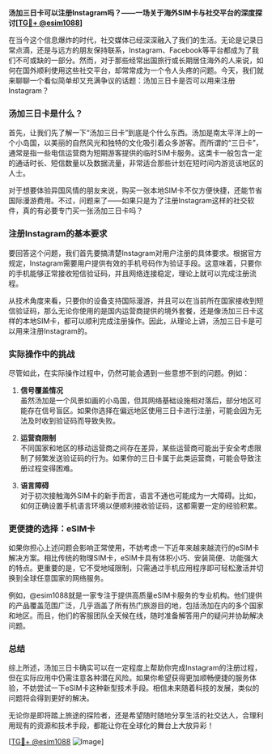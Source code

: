 **汤加三日卡可以注册Instagram吗？——一场关于海外SIM卡与社交平台的深度探讨[[TG💪+ @esim1088](https://t.me/s/esim1088)]**

在当今这个信息爆炸的时代，社交媒体已经深深融入了我们的生活。无论是记录日常点滴，还是与远方的朋友保持联系，Instagram、Facebook等平台都成为了我们不可或缺的一部分。然而，对于那些经常出国旅行或长期居住海外的人来说，如何在国外顺利使用这些社交平台，却常常成为一个令人头疼的问题。今天，我们就来聊聊一个看似简单却又充满争议的话题：汤加三日卡是否可以用来注册Instagram？

### 汤加三日卡是什么？

首先，让我们先了解一下“汤加三日卡”到底是个什么东西。汤加是南太平洋上的一个小岛国，以美丽的自然风光和独特的文化吸引着众多游客。而所谓的“三日卡”，通常是指一些电信运营商为短期游客提供的临时SIM卡服务。这类卡一般包含一定的通话时长、短信数量以及数据流量，非常适合那些计划在短时间内游览该地区的人士。

对于想要体验异国风情的朋友来说，购买一张本地SIM卡不仅方便快捷，还能节省国际漫游费用。不过，问题来了——如果只是为了注册Instagram这样的社交软件，真的有必要专门买一张汤加三日卡吗？

### 注册Instagram的基本要求

要回答这个问题，我们首先要搞清楚Instagram对用户注册的具体要求。根据官方规定，Instagram需要用户提供有效的手机号码作为验证手段。这意味着，只要你的手机能够正常接收短信验证码，并且网络连接稳定，理论上就可以完成注册流程。

从技术角度来看，只要你的设备支持国际漫游，并且可以在当前所在国家接收到短信验证码，那么无论你使用的是国内运营商提供的境外套餐，还是像汤加三日卡这样的本地SIM卡，都可以顺利完成注册操作。因此，从理论上讲，汤加三日卡是可以用来注册Instagram的。

### 实际操作中的挑战

尽管如此，在实际操作过程中，仍然可能会遇到一些意想不到的问题。例如：

1. **信号覆盖情况**  
   虽然汤加是一个风景如画的小岛国，但其网络基础设施相对落后，部分地区可能存在信号盲区。如果你选择在偏远地区使用三日卡进行注册，可能会因为无法及时收到验证码而导致失败。

2. **运营商限制**  
   不同国家和地区的移动运营商之间存在差异，某些运营商可能出于安全考虑限制了频繁发送验证码的行为。如果你的三日卡属于此类运营商，可能会导致注册过程变得困难。

3. **语言障碍**  
   对于初次接触海外SIM卡的新手而言，语言不通也可能成为一大障碍。比如，如何正确设置手机语言环境以便顺利接收验证码，这都需要一定的经验积累。

### 更便捷的选择：eSIM卡

如果你担心上述问题会影响正常使用，不妨考虑一下近年来越来越流行的eSIM卡解决方案。相比传统的物理SIM卡，eSIM卡具有体积小巧、安装简便、功能强大的特点。更重要的是，它不受地域限制，只需通过手机应用程序即可轻松激活并切换到全球任意国家的网络服务。

例如，@esim1088就是一家专注于提供高质量eSIM卡服务的专业机构。他们提供的产品覆盖范围广泛，几乎涵盖了所有热门旅游目的地，包括汤加在内的多个国家和地区。而且，他们的客服团队全天候在线，随时准备解答用户的疑问并协助解决问题。

### 总结

综上所述，汤加三日卡确实可以在一定程度上帮助你完成Instagram的注册过程，但在实际应用中仍需注意各种潜在风险。如果你希望获得更加顺畅便捷的服务体验，不妨尝试一下eSIM卡这种新型技术手段。相信未来随着科技的发展，类似的问题将会得到更好的解决。

无论你是即将踏上旅途的探险者，还是希望随时随地分享生活的社交达人，合理利用现有的资源和技术手段，都能让你在全球化的舞台上大放异彩！

[[TG💪+ @esim1088](https://t.me/s/esim1088) ![Image](https://i.postimg.cc/4NQfJmqS/Snipaste-2025-05-13-00-14-12.png)]